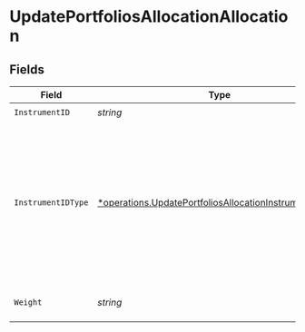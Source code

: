 # UpdatePortfoliosAllocationAllocation


## Fields

| Field                                                                                                                                            | Type                                                                                                                                             | Required                                                                                                                                         | Description                                                                                                                                      |
| ------------------------------------------------------------------------------------------------------------------------------------------------ | ------------------------------------------------------------------------------------------------------------------------------------------------ | ------------------------------------------------------------------------------------------------------------------------------------------------ | ------------------------------------------------------------------------------------------------------------------------------------------------ |
| `InstrumentID`                                                                                                                                   | *string*                                                                                                                                         | :heavy_check_mark:                                                                                                                               | N/A                                                                                                                                              |
| `InstrumentIDType`                                                                                                                               | [*operations.UpdatePortfoliosAllocationInstrumentIDType](../../models/operations/updateportfoliosallocationinstrumentidtype.md)                  | :heavy_minus_sign:                                                                                                                               | The type of the ID used in the request.<br/>* ISIN - International Securities Identification Number<br/>* UPVEST - UPVEST's unique instrument identifier |
| `Weight`                                                                                                                                         | *string*                                                                                                                                         | :heavy_check_mark:                                                                                                                               | Instrument allocation weight                                                                                                                     |